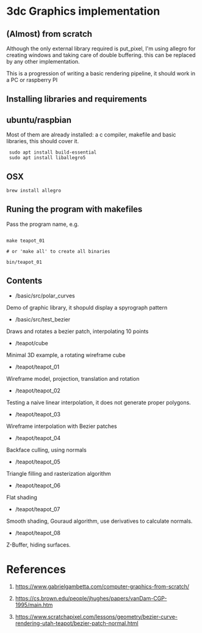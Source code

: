 # 3dc Graphics implementation

## (Almost) from scratch

Although the only external library required is put_pixel, I'm using allegro for creating windows and taking care of double buffering. this can be replaced by any other implementation.

This is a progression of writing a basic rendering pipeline, it should work in a PC or raspberry PI

## Installing libraries and requirements

## ubuntu/raspbian

Most of them are already installed: a c compiler, makefile and basic libraries,
this should cover it.


```
 sudo apt install build-essential
 sudo apt install liballegro5
```

## OSX

```
brew install allegro
```

## Runing the program with makefiles

Pass the program name, e.g.

```

make teapot_01

# or 'make all' to create all binaries

bin/teapot_01
```

## Contents

- /basic/src/polar_curves

Demo of graphic library, it shopuld display a spyrograph pattern

- /basic/src/test_bezier

Draws and rotates a bezier patch, interpolating 10 points

- /teapot/cube

Minimal 3D example, a rotating wireframe cube

- /teapot/teapot_01

Wireframe model, projection, translation and rotation

- /teapot/teapot_02

Testing a naive linear interpolation, it does not generate proper polygons.

- /teapot/teapot_03

Wireframe interpolation with Bezier patches

- /teapot/teapot_04

Backface culling, using normals

- /teapot/teapot_05

Triangle filling and rasterization algorithm

- /teapot/teapot_06

Flat shading

- /teapot/teapot_07

Smooth shading, Gouraud algorithm, use derivatives to calculate normals.

- /teapot/teapot_08

Z-Buffer, hiding surfaces.

# References

1. https://www.gabrielgambetta.com/computer-graphics-from-scratch/

1. https://cs.brown.edu/people/jhughes/papers/vanDam-CGP-1995/main.htm

1. https://www.scratchapixel.com/lessons/geometry/bezier-curve-rendering-utah-teapot/bezier-patch-normal.html


